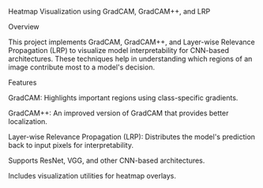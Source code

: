 Heatmap Visualization using GradCAM, GradCAM++, and LRP

Overview

This project implements GradCAM, GradCAM++, and Layer-wise Relevance Propagation (LRP) to visualize model interpretability for CNN-based architectures. These techniques help in understanding which regions of an image contribute most to a model's decision.

Features

GradCAM: Highlights important regions using class-specific gradients.

GradCAM++: An improved version of GradCAM that provides better localization.

Layer-wise Relevance Propagation (LRP): Distributes the model's prediction back to input pixels for interpretability.

Supports ResNet, VGG, and other CNN-based architectures.

Includes visualization utilities for heatmap overlays.
